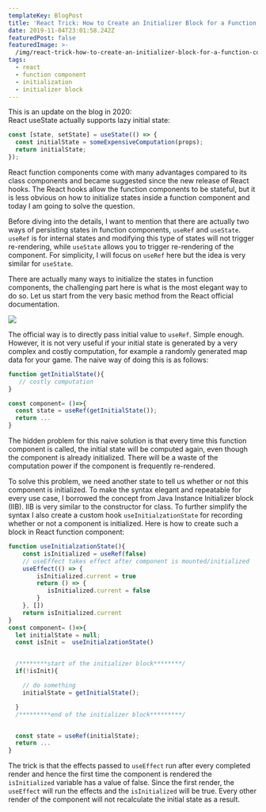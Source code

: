 ```yaml
---
templateKey: BlogPost
title: 'React Trick: How to Create an Initializer Block for a Function Component'
date: 2019-11-04T23:01:58.242Z
featuredPost: false
featuredImage: >-
  /img/react-trick-how-to-create-an-initializer-block-for-a-function-component-image1.png
tags:
  - react
  - function component
  - initialization
  - initializer block
---
```

This is an update on the blog in 2020:\
React useState actually supports lazy initial state:
```javascript
const [state, setState] = useState(() => {
  const initialState = someExpensiveComputation(props);
  return initialState;
});

```

React function components come with many advantages compared to its class components and became suggested since the new release of React hooks. The React hooks allow the function components to be stateful, but it is less obvious on how to initialize states inside a function component and today I am going to solve the question.

Before diving into the details, I want to mention that there are actually two ways of persisting states in function components, `useRef` and `useState`. `useRef` is for internal states and modifying this type of states will not trigger re-rendering, while `useState` allows you to trigger re-rendering of the component. For simplicity, I will focus on `useRef` here but the idea is very similar for `useState`.

There are actually many ways to initialize the states in function components, the challenging part here is what is the most elegant way to do so. Let us start from the very basic method from the React official documentation.

![](/img/react-trick-how-to-create-an-initializer-block-for-a-function-component-image1.png)

The official way is to directly pass initial value to `useRef`. Simple enough. However, it is not very useful if your initial state is generated by a very complex and costly computation, for example a randomly generated map data for your game. The naive way of doing this is as follows:

```js
function getInitialState(){
   // costly computation
}

const component= ()=>{
  const state = useRef(getInitialState());
  return ...
}
```

The hidden problem for this naive solution is that every time this function component is called, the initial state will be computed again, even though the component is already initialized. There will be a waste of the computation power if the component is frequently re-rendered. 

To solve this problem, we need another state to tell us whether or not this component is initialized. To make the syntax elegant and repeatable for every use case, I borrowed the concept from Java Instance Initializer block (IIB). IIB is very similar to the constructor for class. To further simplify the syntax I also create a custom hook `useInitialzationState` for recording whether or not a component is initialized. Here is how to create such a block in React function component:

```js
function useInitialzationState(){
    const isInitialized = useRef(false)
    // useEffect takes effect after component is mounted/initialized
    useEffect(() => {
        isInitialized.current = true
        return () => {
           isInitialized.current = false
        }
    }, [])
    return isInitialized.current
}
const component= ()=>{
  let initialState = null;
  const isInit =  useInitialzationState()


  /********start of the initializer block********/
  if(!isInit){ 

    // do something
    initialState = getInitialState();

  }
  /*********end of the initializer block*********/


  const state = useRef(initialState);
  return ...
}
```

The trick is that the effects passed to `useEffect` run after every completed render and hence the first time the component is rendered the `isInitialized` variable has a value of false. Since the first render, the `useEffect` will run the effects and the `isInitialized` will be true. Every other render of the component will not recalculate the initial state as a result.
